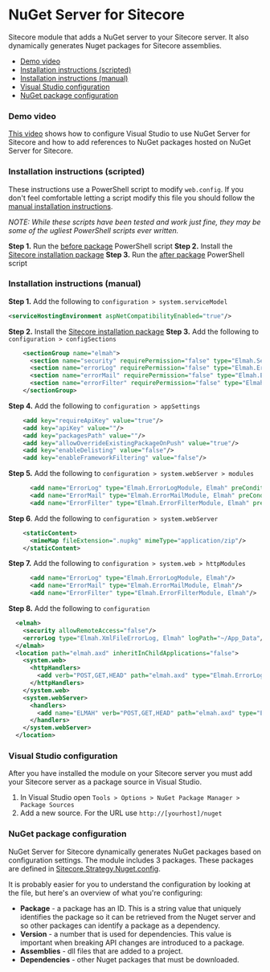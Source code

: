 # NuGet Server for Sitecore
Sitecore module that adds a NuGet server to your Sitecore server. It also dynamically generates Nuget packages for Sitecore assemblies.

* [Demo video](#demo)
* [Installation instructions (scripted)](#installation-scripted)
* [Installation instructions (manual)](#installation-manual)
* [Visual Studio configuration](#vsconfig)
* [NuGet package configuration](#nugetconfig)

### <a name="demo">Demo video</a>
[This video](https://www.youtube.com/watch?v=vgehATYyvYw) shows how to configure Visual Studio to use NuGet Server for Sitecore and how to add references to NuGet packages hosted on NuGet Server for Sitecore.

### <a name="installation-scripted">Installation instructions (scripted)</a>
These instructions use a PowerShell script to modify `web.config`. If you don't feel comfortable letting a script modify this file you should follow the [manual installation instructions](#installation-manual).

*NOTE: While these scripts have been tested and work just fine, they may be some of the ugliest PowerShell scripts ever written.*

**Step 1.** Run the [before package](https://github.com/adamconn/sitecore-nuget-server/raw/master/software/NuGet%20Server%20for%20Sitecore%20-%20before%20package.ps1) PowerShell script
**Step 2.** Install the [Sitecore installation package](https://github.com/adamconn/sitecore-nuget-server/raw/master/software/Nuget%20Server%20for%20Sitecore-1.0.zip)
**Step 3.** Run the [after package](https://github.com/adamconn/sitecore-nuget-server/raw/master/software/NuGet%20Server%20for%20Sitecore%20-%20after%20package.ps1) PowerShell script

### <a name="installation-manual">Installation instructions (manual)</a>
**Step 1.** Add the following to `configuration > system.serviceModel` 

```xml
<serviceHostingEnvironment aspNetCompatibilityEnabled="true"/>
```

**Step 2.** Install the [Sitecore installation package](https://github.com/adamconn/sitecore-nuget-server/raw/master/software/Nuget%20Server%20for%20Sitecore-1.0.zip)
**Step 3.** Add the following to `configuration > configSections`
```xml
    <sectionGroup name="elmah">
      <section name="security" requirePermission="false" type="Elmah.SecuritySectionHandler, Elmah"/>
      <section name="errorLog" requirePermission="false" type="Elmah.ErrorLogSectionHandler, Elmah"/>
      <section name="errorMail" requirePermission="false" type="Elmah.ErrorMailSectionHandler, Elmah"/>
      <section name="errorFilter" requirePermission="false" type="Elmah.ErrorFilterSectionHandler, Elmah"/>
    </sectionGroup>
```

**Step 4.** Add the following to `configuration > appSettings`
```xml
    <add key="requireApiKey" value="true"/>
    <add key="apiKey" value=""/>
    <add key="packagesPath" value=""/>
    <add key="allowOverrideExistingPackageOnPush" value="true"/>
    <add key="enableDelisting" value="false"/>
    <add key="enableFrameworkFiltering" value="false"/>
```

**Step 5.** Add the following to `configuration > system.webServer > modules`
```xml
      <add name="ErrorLog" type="Elmah.ErrorLogModule, Elmah" preCondition="managedHandler"/>
      <add name="ErrorMail" type="Elmah.ErrorMailModule, Elmah" preCondition="managedHandler"/>
      <add name="ErrorFilter" type="Elmah.ErrorFilterModule, Elmah" preCondition="managedHandler"/>
```

**Step 6**. Add the following to `configuration > system.webServer`
```xml
    <staticContent>
      <mimeMap fileExtension=".nupkg" mimeType="application/zip"/>
    </staticContent>
```

**Step 7.** Add the following to `configuration > system.web > httpModules`
```xml
      <add name="ErrorLog" type="Elmah.ErrorLogModule, Elmah"/>
      <add name="ErrorMail" type="Elmah.ErrorMailModule, Elmah"/>
      <add name="ErrorFilter" type="Elmah.ErrorFilterModule, Elmah"/>
```

**Step 8.** Add the following to `configuration`
```xml
  <elmah>
    <security allowRemoteAccess="false"/>
    <errorLog type="Elmah.XmlFileErrorLog, Elmah" logPath="~/App_Data"/>
  </elmah>
  <location path="elmah.axd" inheritInChildApplications="false">
    <system.web>
      <httpHandlers>
        <add verb="POST,GET,HEAD" path="elmah.axd" type="Elmah.ErrorLogPageFactory, Elmah"/>
      </httpHandlers>
    </system.web>
    <system.webServer>
      <handlers>
        <add name="ELMAH" verb="POST,GET,HEAD" path="elmah.axd" type="Elmah.ErrorLogPageFactory, Elmah" preCondition="integratedMode"/>
      </handlers>
    </system.webServer>
  </location>
```

### <a name="vsconfig">Visual Studio configuration</a>
After you have installed the module on your Sitecore server you must add your Sitecore server as a package source in Visual Studio.

1. In Visual Studio open `Tools > Options > NuGet Package Manager > Package Sources`
2. Add a new source. For the URL use `http://[yourhost]/nuget`

### <a name="nugetconfig">NuGet package configuration</a>
NuGet Server for Sitecore dynamically generates NuGet packages based on configuration settings. The module includes 3 packages. These packages are defined in [Sitecore.Strategy.Nuget.config](https://github.com/adamconn/sitecore-nuget-server/raw/master/source/Sitecore.Strategy.Nuget/App_Config/Include/Sitecore.Strategy.Nuget.config).

It is probably easier for you to understand the configuration by looking at the file, but here's an overview of what you're configuring:
* **Package** - a package has an ID. This is a string value that uniquely identifies the package so it can be retrieved from the Nuget server and so other packages can identify a package as a dependency.  
* **Version** - a number that is used for dependencies. This value is important when breaking API changes are introduced to a package.
* **Assemblies** - dll files that are added to a project.
* **Dependencies** - other Nuget packages that must be downloaded.